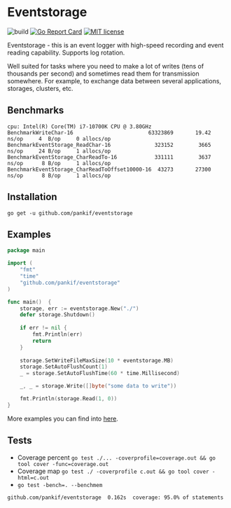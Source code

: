 # Eventstorage

![build](https://github.com/pankif/eventstorage/actions/workflows/go.yml/badge.svg?branch=main)
[![Go Report Card](https://goreportcard.com/badge/github.com/pankif/eventstorage)](https://goreportcard.com/report/github.com/pankif/eventstorage)
[![MIT license](https://img.shields.io/badge/License-MIT-blue.svg)](https://github.com/pankif/eventstorage/blob/main/LICENSE)

Eventstorage - this is an event logger with high-speed recording and event reading capability. Supports log rotation.

Well suited for tasks where you need to make a lot of writes (tens of thousands per second) and sometimes read them
for transmission somewhere. For example, to exchange data between several applications, storages, clusters, etc.

## Benchmarks

```console
cpu: Intel(R) Core(TM) i7-10700K CPU @ 3.80GHz  
BenchmarkWriteChar-16                        63323869       19.42 ns/op     4  B/op     0 allocs/op
BenchmarkEventStorage_ReadChar-16              323152        3665 ns/op     24 B/op     1 allocs/op
BenchmarkEventStorage_CharReadTo-16            331111        3637 ns/op      8 B/op     1 allocs/op
BenchmarkEventStorage_CharReadToOffset10000-16  43273       27300 ns/op      8 B/op     1 allocs/op
````

## Installation
```
go get -u github.com/pankif/eventstorage
```

## Examples

```go
package main

import (
    "fmt"
    "time"
    "github.com/pankif/eventstorage"
)

func main()  {
    storage, err := eventstorage.New("./")
    defer storage.Shutdown()
	
    if err != nil {
        fmt.Println(err)
        return
    }
	
    storage.SetWriteFileMaxSize(10 * eventstorage.MB)
    storage.SetAutoFlushCount(1)
    _ = storage.SetAutoFlushTime(60 * time.Millisecond)

    _, _ = storage.Write([]byte("some data to write"))

    fmt.Println(storage.Read(1, 0)) 
}
```
More examples you can find into [here](https://github.com/pankif/eventstorage/tree/main/examples).

## Tests
- Coverage percent `go test ./... -coverprofile=coverage.out && go tool cover -func=coverage.out`
- Coverage map `go test ./ -coverprofile c.out && go tool cover -html=c.out`
- `go test -bench=. --benchmem`

```console
github.com/pankif/eventstorage  0.162s  coverage: 95.0% of statements
````